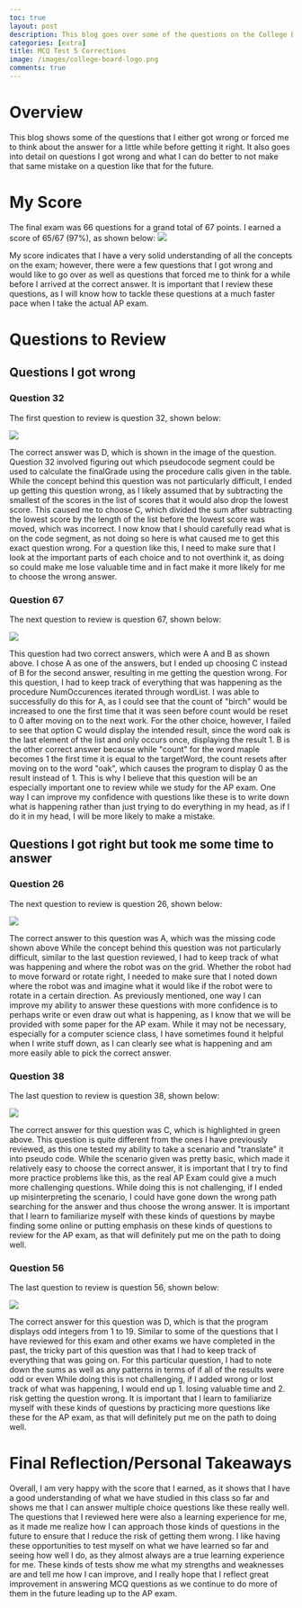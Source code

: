 ```yaml
---
toc: true
layout: post
description: This blog goes over some of the questions on the College Board MCQ Test 5 as well as my strengths and weakness in certain areas
categories: [extra]
title: MCQ Test 5 Corrections
image: /images/college-board-logo.png
comments: true
---
```


# Overview
This blog shows some of the questions that I either got wrong or forced me to think about the answer for a little while before getting it right. It also goes into detail on questions I got wrong and what I can do better to not make that same mistake on a question like that for the future.

# My Score
The final exam was 66 questions for a grand total of 67 points. I earned a score of 65/67 (97%), as shown below:
![]({{site.baseurl}}/images/finalscore2020.png)

My score indicates that I have a very solid understanding of all the concepts on the exam; however, there were a few questions that I got wrong and would like to go over as well as questions that forced me to think for a while before I arrived at the correct answer. It is important that I review these questions, as I will know how to tackle these questions at a much faster pace when I take the actual AP exam. 

# Questions to Review

## Questions I got wrong

### Question 32

The first question to review is question 32, shown below: 

![]({{site.baseurl}}/images/question32mcq2020.png)

The correct answer was D, which is shown in the image of the question. Question 32 involved figuring out which pseudocode segment could be used to calculate the finalGrade using the procedure calls given in the table. While the concept behind this question was not particularly difficult, I ended up getting this question wrong, as I likely assumed that by subtracting the smallest of the scores in the list of scores that it would also drop the lowest score. This caused me to choose C, which divided the sum after subtracting the lowest score by the length of the list before the lowest score was moved, which was incorrect. I now know that I should carefully read what is on the code segment, as not doing so here is what caused me to get this exact question wrong. For a question like this, I need to make sure that I look at the important parts of each choice and to not overthink it, as doing so could make me lose valuable time and in fact make it more likely for me to choose the wrong answer.

### Question 67

The next question to review is question 67, shown below: 

![]({{site.baseurl}}/images/question67mcq2020.png)

This question had two correct answers, which were A and B as shown above. I chose A as one of the answers, but I ended up choosing C instead of B for the second answer, resulting in me getting the question wrong. For this question, I had to keep track of everything that was happening as the procedure NumOccurences iterated through wordList. I was able to successfully do this for A, as I could see that the count of "birch" would be increased to one the first time that it was seen before count would be reset to 0 after moving on to the next work. For the other choice, however, I failed to see that option C would display the intended result, since the word oak is the last element of the list and only occurs once, displaying the result 1. B is the other correct answer because while "count" for the word maple becomes 1 the first time it is equal to the targetWord, the count resets after moving on to the word "oak", which causes the program to display 0 as the result instead of 1. This is why I believe that this question will be an especially important one to review while we study for the AP exam. One way I can improve my confidence with questions like these is to write down what is happening rather than just trying to do everything in my head, as if I do it in my head, I will be more likely to make a mistake. 

## Questions I got right but took me some time to answer

### Question 26

The next question to review is question 26, shown below: 

![]({{site.baseurl}}/images/question26mcq.png)

The correct answer to this question was A, which was the missing code shown above While the concept behind this question was not particularly difficult, similar to the last question reviewed, I had to keep track of what was happening and where the robot was on the grid. Whether the robot had to move forward or rotate right, I needed to make sure that I noted down where the robot was and imagine what it would like if the robot were to rotate in a certain direction. As previously mentioned, one way I can improve my ability to answer these questions with more confidence is to perhaps write or even draw out what is happening, as I know that we will be provided with some paper for the AP exam. While it may not be necessary, especially for a computer science class, I have sometimes found it helpful when I write stuff down, as I can clearly see what is happening and am more easily able to pick the correct answer. 

### Question 38

The last question to review is question 38, shown below: 

![]({{site.baseurl}}/images/question38mcq.png)

The correct answer for this question was C, which is highlighted in green above. This question is quite different from the ones I have previously reviewed, as this one tested my ability to take a scenario and "translate" it into pseudo code. While the scenario given was pretty basic, which made it relatively easy to choose the correct answer, it is important that I try to find more practice problems like this, as the real AP Exam could give a much more challenging questions. While doing this is not challenging, if I ended up misinterpreting the scenario, I could have gone down the wrong path searching for the answer and thus choose the wrong answer. It is important that I learn to familiarize myself with these kinds of questions by maybe finding some online or putting emphasis on these kinds of questions to review for the AP exam, as that will definitely put me on the path to doing well. 


### Question 56

The last question to review is question 56, shown below: 

![]({{site.baseurl}}/images/question56mcq.png)

The correct answer for this question was D, which is that the program displays odd integers from 1 to 19. Similar to some of the questions that I have reviewed for this exam and other exams we have completed in the past, the tricky part of this question was that I had to keep track of everything that was going on. For this particular question, I had to note down the sums as well as any patterns in terms of if all of the results were odd or even While doing this is not challenging, if I added wrong or lost track of what was happening, I would end up 1. losing valuable time and 2. risk getting the question wrong. It is important that I learn to familiarize myself with these kinds of questions by practicing more questions like these for the AP exam, as that will definitely put me on the path to doing well. 



# Final Reflection/Personal Takeaways

Overall, I am very happy with the score that I earned, as it shows that I have a good understanding of what we have studied in this class so far and shows me that I can answer multiple choice questions like these really well. The questions that I reviewed here were also a learning experience for me, as it made me realize how I can approach those kinds of questions in the future to ensure that I reduce the risk of getting them wrong. I like having these opportunities to test myself on what we have learned so far and seeing how well I do, as they almost always are a true learning experience for me. These kinds of tests show me what my strengths and weaknesses are and tell me how I can improve, and I really hope that I reflect great improvement in answering MCQ questions as we continue to do more of them in the future leading up to the AP exam.




